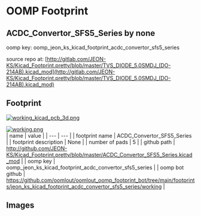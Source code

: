 # OOMP Footprint  
## ACDC_Convertor_SFS5_Series  by none  
  
oomp key: oomp_jeon_ks_kicad_footprint_acdc_convertor_sfs5_series  
  
source repo at: [http://gitlab.com/JEON-KS/Kicad_Footprint.pretty/blob/master/TVS_DIODE_5.0SMDJ_(DO-214AB).kicad_mod](http://gitlab.com/JEON-KS/Kicad_Footprint.pretty/blob/master/TVS_DIODE_5.0SMDJ_(DO-214AB).kicad_mod)  
## Footprint  
  
[![working_kicad_pcb_3d.png](working_kicad_pcb_3d_600.png)](working_kicad_pcb_3d.png)  
  
[![working.png](working_600.png)](working.png)  
| name | value | 
| --- | --- | 
| footprint name | ACDC_Convertor_SFS5_Series | 
| footprint description | None | 
| number of pads | 5 | 
| github path | http://github.com/JEON-KS/Kicad_Footprint.pretty/blob/master/ACDC_Convertor_SFS5_Series.kicad_mod | 
| oomp key | oomp_jeon_ks_kicad_footprint_acdc_convertor_sfs5_series | 
| oomp bot github | https://github.com/oomlout/oomlout_oomp_footprint_bot/tree/main/footprints/jeon_ks_kicad_footprint_acdc_convertor_sfs5_series/working | 
## Images  
